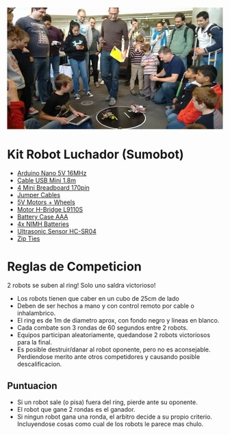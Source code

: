 ![img/nodebotsday2016.jpg](img/nodebotsday2016.jpg)

# Kit Robot Luchador (Sumobot)

- [Arduino Nano 5V 16MHz](https://es.aliexpress.com/item/32881632966.html?spm=a2g0o.productlist.0.0.3bb06c80zwYrpU)
- [Cable USB Mini 1.8m](https://es.aliexpress.com/item/32766726085.html?spm=a2g0s.9042311.0.0.274263c0UhnbFW)
- [4 Mini Breadboard 170pin](https://es.aliexpress.com/item/32914730439.html?spm=a2g0s.9042311.0.0.274263c0r37u9V)
- [Jumper Cables](https://es.aliexpress.com/item/33038355606.html?spm=a2g0s.9042311.0.0.274263c0XEySyf)
- [5V Motors + Wheels](https://es.aliexpress.com/item/32898809340.html?spm=a2g0s.9042311.0.0.274263c0YemnNP)
- [Motor H-Bridge L9110S](https://es.aliexpress.com/item/32832842902.html?spm=a2g0o.detail.1000014.38.70684aaaNMwt5C)
- [Battery Case AAA](https://es.aliexpress.com/item/32828011267.html?spm=a2g0s.9042311.0.0.274263c0lWT13q)
- [4x NIMH Batteries](https://www.ikea.com/es/es/p/ladda-pila-recargable-90303880/)
- [Ultrasonic Sensor HC-SR04](https://es.aliexpress.com/item/585734969.html?spm=a2g0s.9042311.0.0.274263c0YemnNP)
- [Zip Ties](https://es.aliexpress.com/item/4000061028039.html?spm=a2g0o.productlist.0.0.49b5480c4vuaZO)

# Reglas de Competicion

2 robots se suben al ring! Solo uno saldra victorioso!

- Los robots tienen que caber en un cubo de 25cm de lado
- Deben de ser hechos a mano y con control remoto por cable o inhalambrico.
- El ring es de 1m de diametro aprox, con fondo negro y lineas en blanco.
- Cada combate son 3 rondas de 60 segundos entre 2 robots.
- Equipos participan aleatoriamente, quedandose 2 robots victoriosos para la final.
- Es posible destruir/danar al robot oponente, pero no es aconsejable. Perdiendose merito ante otros competidores y causando posible descalificacion.

## Puntuacion

- Si un robot sale (o pisa) fuera del ring, pierde ante su oponente.
- El robot que gane 2 rondas es el ganador.
- Si ningun robot gana una ronda, el arbitro decide a su propio criterio. Incluyendose cosas como cual de los robots le parece mas chulo.
